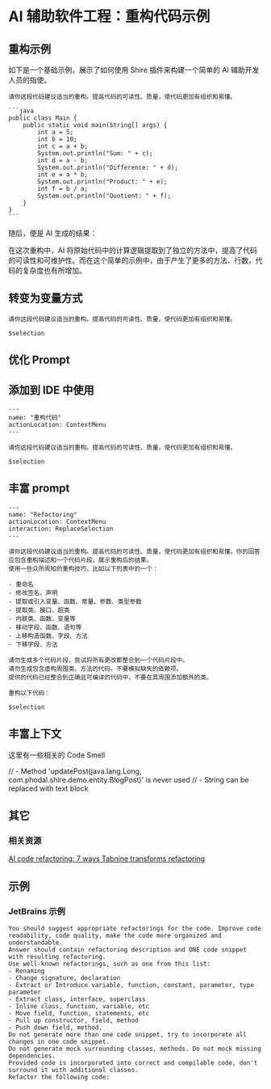# AI 辅助软件工程：重构代码示例


## 重构示例

如下是一个基础示例，展示了如何使用 Shire 插件来构建一个简单的 AI 辅助开发人员的指使。

    请你这段代码建议适当的重构。提高代码的可读性、质量，使代码更加有组织和易懂。
    
    ```java
    public class Main {
        public static void main(String[] args) {
            int a = 5;
            int b = 10;
            int c = a + b;
            System.out.println("Sum: " + c);
            int d = a - b;
            System.out.println("Difference: " + d);
            int e = a * b;
            System.out.println("Product: " + e);
            int f = b / a;
            System.out.println("Quotient: " + f);
        }
    }
    ```

随后，便是 AI 生成的结果：

在这次重构中，AI 将原始代码中的计算逻辑提取到了独立的方法中，提高了代码的可读性和可维护性。而在这个简单的示例中，由于产生了更多的方法、行数，代码的复杂度也有所增加。

## 转变为变量方式



```shire
请你这段代码建议适当的重构。提高代码的可读性、质量，使代码更加有组织和易懂。
    
$selection
```

## 优化 Prompt


## 添加到 IDE 中使用

```shire
---
name: "重构代码"
actionLocation: ContextMenu
---

请你这段代码建议适当的重构。提高代码的可读性、质量，使代码更加有组织和易懂。
    
$selection
```

## 丰富 prompt

```shire
---
name: "Refactoring"
actionLocation: ContextMenu
interaction: ReplaceSelection
---

请你这段代码建议适当的重构。提高代码的可读性、质量，使代码更加有组织和易懂。你的回答应包含重构描述和一个代码片段，展示重构后的结果。
使用一些众所周知的重构技巧，比如以下列表中的一个：

- 重命名
- 修改签名、声明
- 提取或引入变量、函数、常量、参数、类型参数
- 提取类、接口、超类
- 内联类、函数、变量等
- 移动字段、函数、语句等
- 上移构造函数、字段、方法
- 下移字段、方法

请勿生成多个代码片段，尝试将所有更改都整合到一个代码片段中。
请勿生成包含虚构周围类、方法的代码。不要模拟缺失的依赖项。
提供的代码已经整合到正确且可编译的代码中，不要在其周围添加额外的类。

重构以下代码：

$selection
```

## 丰富上下文


这里有一些相关的  Code Smell

// - Method 'updatePost(java.lang.Long, com.phodal.shire.demo.entity.BlogPost)' is never used
// - String can be replaced with text block


## 其它

### 相关资源

[AI code refactoring: 7 ways Tabnine transforms refactoring](https://www.tabnine.com/blog/ai-code-refactoring-7-ways-tabnine-transforms-refactoring/)


## 示例

### JetBrains 示例

    You should suggest appropriate refactorings for the code. Improve code readability, code quality, make the code more organized and understandable. 
    Answer should contain refactoring description and ONE code snippet with resulting refactoring.  
    Use well-known refactorings, such as one from this list:
    - Renaming
    - Change signature, declaration
    - Extract or Introduce variable, function, constant, parameter, type parameter
    - Extract class, interface, superclass
    - Inline class, function, variable, etc
    - Move field, function, statements, etc
    - Pull up constructor, field, method
    - Push down field, method.
    Do not generate more than one code snippet, try to incorporate all changes in one code snippet. 
    Do not generate mock surrounding classes, methods. Do not mock missing dependencies. 
    Provided code is incorporated into correct and compilable code, don't surround it with additional classes. 
    Refactor the following code:
